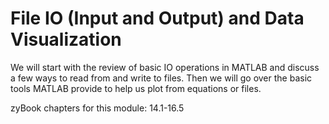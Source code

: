 # File IO (Input and Output) and Data Visualization

We will start with the review of basic IO operations in MATLAB and discuss a few ways to read from and write to files. Then we will go over the basic tools MATLAB provide to help us plot from equations or files.

zyBook chapters for this module: 14.1-16.5